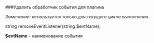 ###Удалить обработчик события для плагина

*Замечание: используется только для текущего цикла выполнения.*

string removeEventListener(string $evtName);

**$evtName** - наименование события